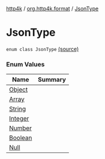 [http4k](../../index.md) / [org.http4k.format](../index.md) / [JsonType](./index.md)

# JsonType

`enum class JsonType` [(source)](https://github.com/http4k/http4k/blob/master/http4k-core/src/main/kotlin/org/http4k/format/Json.kt#L81)

### Enum Values

| Name | Summary |
|---|---|
| [Object](-object.md) |  |
| [Array](-array.md) |  |
| [String](-string.md) |  |
| [Integer](-integer.md) |  |
| [Number](-number.md) |  |
| [Boolean](-boolean.md) |  |
| [Null](-null.md) |  |
